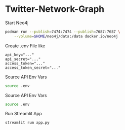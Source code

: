 # Twitter-Network-Graph

Start Neo4j

```bash
podman run --publish=7474:7474 --publish=7687:7687 \
    --volume=$HOME/neo4j/data:/data docker.io/neo4j
```
Create .env File like
```
api_key="..."
api_secret="..."
access_token="..."
access_token_secret="..."
```
Source API Env Vars
```bash
source .env
```

Source API Env Vars
```bash
source .env
```

Run Streamlit App

```bash
streamlit run app.py
```

